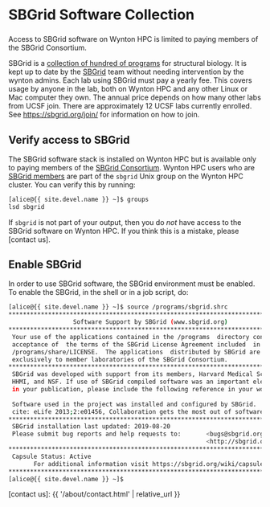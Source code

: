 # SBGrid Software Collection

<div class="alert alert-warning" role="alert" style="margin-top: 3ex">
Access to SBGrid software on Wynton HPC is limited to paying members of the SBGrid Consortium.
</div>

SBGrid is a [collection of hundred of programs](https://sbgrid.org/software/) for structural biology. It is kept up to date by the [SBGrid] team without needing intervention by the wynton admins. Each lab using SBGrid must pay a yearly fee. This covers usage by anyone in the lab, both on Wynton HPC and any other Linux or Mac computer they own. The annual price depends on how many other labs from UCSF join. There are approximately 12 UCSF labs currently enrolled. See <https://sbgrid.org/join/> for information on how to join.

## Verify access to SBGrid

The SBGrid software stack is installed on Wynton HPC but is available only to paying members of the [SBGrid Consortium](https://sbgrid.org/join/).  Wynton HPC users who are [SBGrid members] are part of the `sbgrid` Unix group on the Wynton HPC cluster.  You can verify this by running:

```sh
[alice@{{ site.devel.name }} ~]$ groups
lsd sbgrid
```

If `sbgrid` is not part of your output, then you do _not_ have access to the SBGrid software on Wynton HPC.  If you think this is a mistake, please [contact us].


## Enable SBGrid

In order to use SBGrid software, the SBGrid environment must be enabled.  To enable the SBGrid, in the shell or in a job script, do:

```sh
[alice@{{ site.devel.name }} ~]$ source /programs/sbgrid.shrc
********************************************************************************
                  Software Support by SBGrid (www.sbgrid.org)
********************************************************************************
 Your use of the applications contained in the /programs  directory constitutes
 acceptance of  the terms of the SBGrid License Agreement included  in the file
 /programs/share/LICENSE.  The applications  distributed by SBGrid are licensed
 exclusively to member laboratories of the SBGrid Consortium.
******************************************************************************** 
 SBGrid was developed with support from its members, Harvard Medical School,    
 HHMI, and NSF. If use of SBGrid compiled software was an important element     
 in your publication, please include the following reference in your work:      
                                                                                      
 Software used in the project was installed and configured by SBGrid.                   
 cite: eLife 2013;2:e01456, Collaboration gets the most out of software.                
********************************************************************************
 SBGrid installation last updated: 2019-08-20
 Please submit bug reports and help requests to:       <bugs@sbgrid.org>  or
                                                       <http://sbgrid.org/bugs>
********************************************************************************
 Capsule Status: Active
       For additional information visit https://sbgrid.org/wiki/capsules
********************************************************************************
[alice@{{ site.devel.name }} ~]$ 
```


[SBGrid]: https://sbgrid.org/
[SBGrid members]: https://sbgrid.org/members/order/-institutions/
[contact us]: {{ '/about/contact.html' | relative_url }}

<style>
dt {
  margin-top: 1ex;
}
</style>  
